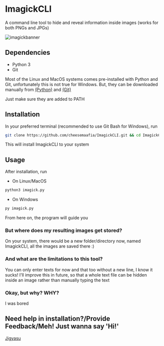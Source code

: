 # ImagickCLI

A command line tool to hide and reveal information inside images (works for both PNGs and JPGs)

![imagickbanner](https://user-images.githubusercontent.com/94278611/153707772-3f6e8861-843a-4ea6-831a-ea93f952adc6.png)

## Dependencies

- Python 3
- Git 

Most of the Linux and MacOS systems comes pre-installed with Python and Git, unfortunately this is not true for Windows. But, they can be downloaded manually from [(Python)](https://www.python.org/downloads/) and [(Git)](https://git-scm.com/downloads)

Just make sure they are added to PATH

## Installation 

In your preferred terminal (recommended to use Git Bash for Windows), run
```sh
git clone https://github.com/cheesemaafia/ImagickCLI.git && cd ImagickCLI
```
This will install ImagickCLI to your system

## Usage

After installation, run

- On Linux/MacOS
```sh
python3 imagick.py
```
- On Windows
```sh
py imagick.py
```
From here on, the program will guide you

### But where does my resulting images get stored?

On your system, there would be a new folder/directory now, named ImagickCLI, all the images are saved there :)

### And what are the limitations to this tool?

You can only enter texts for now and that too without a new line, I know it sucks!
I'll improve this in future, so that a whole text file can be hidden inside an image rather than manually typing the text 

### Okay, but why? WHY?

I was bored 

## Need help in installation?/Provide Feedback/Meh! Just wanna say 'Hi!'

[Jigyasu](mailto:jigyasu@outlook.in?subject=[GitHub]%20Source%20Han%20Sans)
